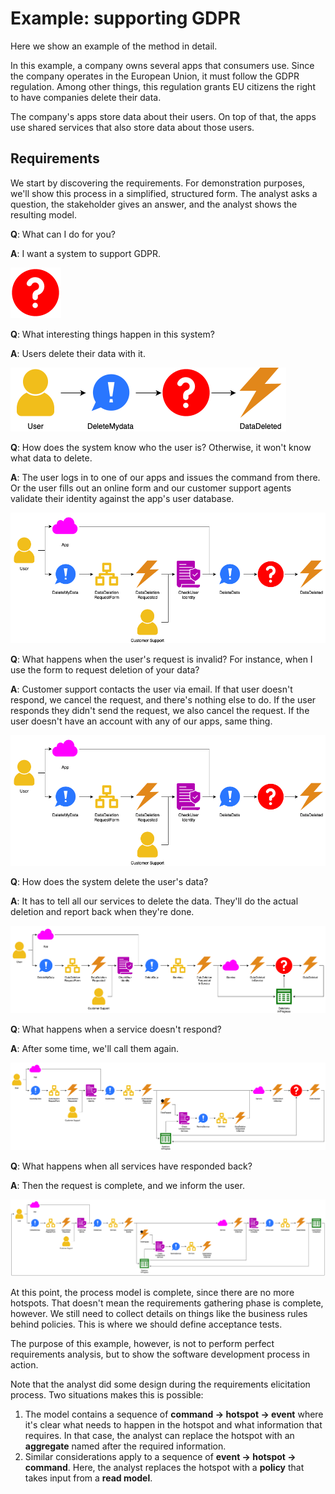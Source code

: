 # Example: supporting GDPR

Here we show an example of the method in detail.

In this example, a company owns several apps that consumers use.
Since the company operates in the European Union, it must follow the GDPR regulation.
Among other things, this regulation grants EU citizens the right to have companies delete their data.

The company's apps store data about their users.
On top of that, the apps use shared services that also store data about those users.


## Requirements

We start by discovering the requirements.
For demonstration purposes, we'll show this process in a simplified, structured form.
The analyst asks a question, the stakeholder gives an answer, and the analyst shows the resulting model.


<!-- vale Google.FirstPerson = NO -->

**Q**: What can I do for you?

**A**: I want a system to support GDPR.

![Not much to go on yet](req-01.png)

**Q**: What interesting things happen in this system?

**A**: Users delete their data with it.

![Delete my data](req-02.png)

**Q**: How does the system know who the user is?
Otherwise, it won't know what data to delete.

**A**: The user logs in to one of our apps and issues the command from there.
Or the user fills out an online form and our customer support agents validate their identity against the app's user
database.

![CS validates identity](req-03.png)

**Q**: What happens when the user's request is invalid?
For instance, when I use the form to request deletion of your data?

**A**: Customer support contacts the user via email.
If that user doesn't respond, we cancel the request, and there's nothing else to do.
If the user responds they didn't send the request, we also cancel the request.
If the user doesn't have an account with any of our apps, same thing.

![CS validates identity](req-03.png)

**Q**: How does the system delete the user's data?

**A**: It has to tell all our services to delete the data.
They'll do the actual deletion and report back when they're done.

![CS validates identity](req-04.png)

**Q**: What happens when a service doesn't respond?

**A**: After some time, we'll call them again.

![CS validates identity](req-05.png)

**Q**: What happens when all services have responded back?

**A**: Then the request is complete, and we inform the user.

![CS validates identity](req-06.png)

<!-- vale Google.FirstPerson = YES -->


At this point, the process model is complete, since there are no more hotspots.
That doesn't mean the requirements gathering phase is complete, however.
We still need to collect details on things like the business rules behind policies.
This is where we should define acceptance tests.

The purpose of this example, however, is not to perform perfect requirements analysis, but to show the software
development process in action.

Note that the analyst did some design during the requirements elicitation process.
Two situations makes this is possible:

1. The model contains a sequence of **command → hotspot → event** where it's clear what needs to happen in the hotspot
    and what information that requires.
    In that case, the analyst can replace the hotspot with an **aggregate** named after the required information.
2. Similar considerations apply to a sequence of **event → hotspot → command**.
    Here, the analyst replaces the hotspot with a **policy** that takes input from a **read model**.

